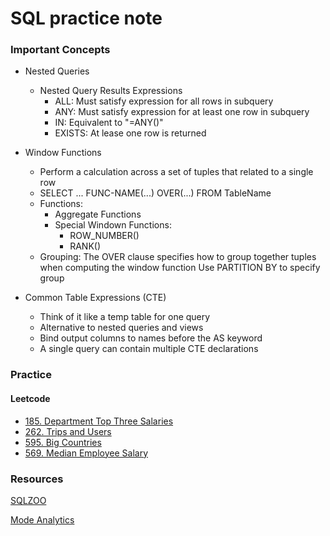 # SQL practice note

### Important Concepts
- Nested Queries
  - Nested Query Results Expressions
    - ALL: Must satisfy expression for all rows in subquery
    - ANY: Must satisfy expression for at least one row in subquery
    - IN: Equivalent to "=ANY()"
    - EXISTS: At lease one row is returned
  
- Window Functions
  - Perform a calculation across a set of tuples that related to a single row
  - SELECT ... FUNC-NAME(...) OVER(...) FROM TableName
  - Functions:
    - Aggregate Functions
    - Special Windown Functions:
      - ROW_NUMBER()
      - RANK()
  - Grouping: The OVER clause specifies how to group together tuples when computing the window function
              Use PARTITION BY to specify group
  
  
  
- Common Table Expressions (CTE)
  - Think of it like a temp table for one query
  - Alternative to nested queries and views
  - Bind output columns to names before the AS keyword
  - A single query can contain multiple CTE declarations

### Practice
#### Leetcode
- [185. Department Top Three Salaries](https://github.com/dtsai7/SQL_practice_note/blob/master/Leetcode185.Department_Top_Three_Salaries.sql)
- [262. Trips and Users](https://github.com/dtsai7/SQL_practice_note/blob/master/Leetcode262.Trips_and_Users.sql)
- [595. Big Countries](https://github.com/dtsai7/SQL_practice_note/blob/master/Leetcode595.Big_Countries.sql)
- [569. Median Employee Salary](https://github.com/dtsai7/SQL-Note/blob/master/Leetcode%20569.Median%20Employee%20Salary.sql)

### Resources
[SQLZOO](https://sqlzoo.net/)

[Mode Analytics](https://mode.com/sql-tutorial/introduction-to-sql/)




